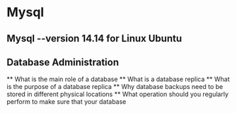 # Mysql
## Mysql --version 14.14 for Linux Ubuntu
## Database Administration
** What is the main role of a database
** What is a database replica
** What is the purpose of a database replica
** Why database backups need to be stored in different physical locations
** What operation should you regularly perform to make sure that your database

